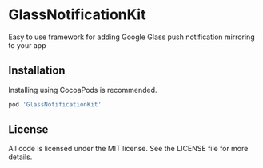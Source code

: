 # GlassNotificationKit

Easy to use framework for adding Google Glass push notification mirroring to your app

## Installation

Installing using CocoaPods is recommended.

```ruby
pod 'GlassNotificationKit'
```

## License

All code is licensed under the MIT license. See the LICENSE file for more details.